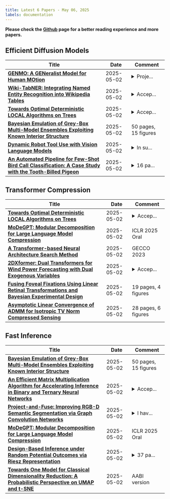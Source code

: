 ```yaml
---
title: Latest 6 Papers - May 06, 2025
labels: documentation
---
```

**Please check the [Github](https://github.com/zezhishao/MTS_Daily_ArXiv) page for a better reading experience and more papers.**

## Efficient Diffusion Models
| **Title** | **Date** | **Comment** |
| --- | --- | --- |
| **[GENMO: A GENeralist Model for Human MOtion](http://arxiv.org/abs/2505.01425v1)** | 2025-05-02 | <details><summary>Proje...</summary><p>Project page: https://research.nvidia.com/labs/dair/genmo/</p></details> |
| **[Wiki-TabNER: Integrating Named Entity Recognition into Wikipedia Tables](http://arxiv.org/abs/2403.04577v2)** | 2025-05-02 | <details><summary>Accep...</summary><p>Accepted at SIGIR 2025 conference</p></details> |
| **[Towards Optimal Deterministic LOCAL Algorithms on Trees](http://arxiv.org/abs/2505.01410v1)** | 2025-05-02 | <details><summary>Accep...</summary><p>Accepted at PODC 2025</p></details> |
| **[Bayesian Emulation of Grey-Box Multi-Model Ensembles Exploiting Known Interior Structure](http://arxiv.org/abs/2406.08367v2)** | 2025-05-02 | 50 pages, 15 figures |
| **[Dynamic Robot Tool Use with Vision Language Models](http://arxiv.org/abs/2505.01399v1)** | 2025-05-02 | <details><summary>In su...</summary><p>In submission and under review</p></details> |
| **[An Automated Pipeline for Few-Shot Bird Call Classification: A Case Study with the Tooth-Billed Pigeon](http://arxiv.org/abs/2504.16276v2)** | 2025-05-02 | <details><summary>16 pa...</summary><p>16 pages, 5 figures, 4 tables</p></details> |

## Transformer Compression
| **Title** | **Date** | **Comment** |
| --- | --- | --- |
| **[Towards Optimal Deterministic LOCAL Algorithms on Trees](http://arxiv.org/abs/2505.01410v1)** | 2025-05-02 | <details><summary>Accep...</summary><p>Accepted at PODC 2025</p></details> |
| **[MoDeGPT: Modular Decomposition for Large Language Model Compression](http://arxiv.org/abs/2408.09632v5)** | 2025-05-02 | ICLR 2025 Oral |
| **[A Transformer-based Neural Architecture Search Method](http://arxiv.org/abs/2505.01314v1)** | 2025-05-02 | GECCO 2023 |
| **[2DXformer: Dual Transformers for Wind Power Forecasting with Dual Exogenous Variables](http://arxiv.org/abs/2505.01286v1)** | 2025-05-02 | <details><summary>Accep...</summary><p>Accepted by ICDM 2024</p></details> |
| **[Fusing Foveal Fixations Using Linear Retinal Transformations and Bayesian Experimental Design](http://arxiv.org/abs/2505.01249v1)** | 2025-05-02 | 19 pages, 4 figures |
| **[Asymptotic Linear Convergence of ADMM for Isotropic TV Norm Compressed Sensing](http://arxiv.org/abs/2505.01240v1)** | 2025-05-02 | 28 pages, 6 figures |

## Fast Inference
| **Title** | **Date** | **Comment** |
| --- | --- | --- |
| **[Bayesian Emulation of Grey-Box Multi-Model Ensembles Exploiting Known Interior Structure](http://arxiv.org/abs/2406.08367v2)** | 2025-05-02 | 50 pages, 15 figures |
| **[An Efficient Matrix Multiplication Algorithm for Accelerating Inference in Binary and Ternary Neural Networks](http://arxiv.org/abs/2411.06360v3)** | 2025-05-02 | <details><summary>Accep...</summary><p>Accepted at ICML 2025</p></details> |
| **[Project-and-Fuse: Improving RGB-D Semantic Segmentation via Graph Convolution Networks](http://arxiv.org/abs/2501.18851v3)** | 2025-05-02 | <details><summary>I hav...</summary><p>I have decided to withdraw this paper because I have recently obtained some new data and insights during my ongoing research</p></details> |
| **[MoDeGPT: Modular Decomposition for Large Language Model Compression](http://arxiv.org/abs/2408.09632v5)** | 2025-05-02 | ICLR 2025 Oral |
| **[Design-Based Inference under Random Potential Outcomes via Riesz Representation](http://arxiv.org/abs/2505.01324v1)** | 2025-05-02 | <details><summary>37 pa...</summary><p>37 pages, 2 figures, 2 Tables, 2 Algorithms. Preprint prepared for journal submission</p></details> |
| **[Towards One Model for Classical Dimensionality Reduction: A Probabilistic Perspective on UMAP and t-SNE](http://arxiv.org/abs/2405.17412v4)** | 2025-05-02 | AABI version |

